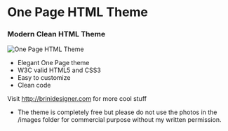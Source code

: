 # One Page HTML Theme

### Modern Clean HTML Theme

![One Page HTML Theme](http://brinidesigner.com/wp-content/uploads/2014/12/theme-preview-small.jpg)

* Elegant One Page theme
* W3C valid HTML5 and CSS3
* Easy to customize
* Clean code

Visit http://brinidesigner.com for more cool stuff

* The theme is completely free but please do not use the photos in the /images folder for commercial purpose without my written permission.

